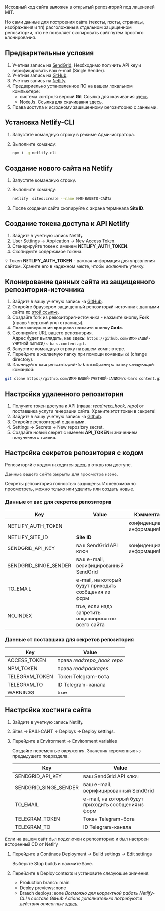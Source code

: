 Исходный код сайта выложен в открытый репозиторий под лицензией MIT.

Но сами данные для построения сайта (тексты, посты, страницы, изображения и тп) расположены в отдельном защищенном репозитории, что не позволяет скопировать сайт путем простого клонирования.

## Предварительные условия

1. Учетная запись на [SendGrid](https://sendgrid.com). Необходимо получить API key и верифицировать ваш e-mail (Single Sender).
2. Учетная запись на [GitHub](https://github.com).
3. Учетная запись на [Netlify](https://netlify.com).
4. Предвариельно установленное ПО на вашем локальном компьютере:
    - система контроля версий **Git**. Ссылка для скачивания [здесь](https://git-scm.com/download)
    - NodeJs. Ссылка для скачивания [здесь](https://nodejs.dev/download).
5. Права доступа к исходному защищенному репозиторию с данными.


## Установка Netlify-CLI

1. Запустите командную строку в режиме Администратора.
2. Выполните команду:

   ```bash
   npm i -g netlify-cli
   ```

## Создание нового сайта на Netlify

1. Запустите командную строку.
2. Выполните команду:

   ```bash
   netlify  sites:create --name ИМЯ-ВАШЕГО-САЙТА
   ```

3. После создания сайта скопируйте с экрана терминала **Site ID**.

## Создание токена доступа к API Netlify

1. Зайдите в учетную запись Netlify.
2. User Settings -> Application -> New Access Token.
3. Сгенерируйте токен с именем **NETLIFY_AUTH_TOKEN**.
4. Скопируйте содержимое токена.

:bulb: Токен **NETLIFY_AUTH_TOKEN** - важная информация для управления сайтом. Храните его в надежном месте, чтобы исключить утечку.

## Клонирование данных сайта из защищенного репозитория-источника

1. Зайдите в вашу учетную запись на [GitHub](https://github.com).
1. Откройте браузером защищенный репозиторий-источник с данными сайта по [этой ссылке](https://github.com/alextim/s-bars.content).
1. Создайте fork из репозитория-источника - нажмите кнопку **Fork** (правый верхний угол страницы).
1. После завершения процесса нажмите кнопку **Code**.
1. Скопируйте URL вашего репозитория.  
   Адрес будет выглядеть, как здесь: `https://github.com/ИМЯ-ВАШЕЙ-УЧЕТНОЙ-ЗАПИСИ/s-bars.content.git`.
1. Запустите командную строку на вашем компьютере.  
1. Перейдите в желаемую папку при помощи команды `cd` (change directory).
1. Клонируйте ваш репозиторий-fork в выбранную папку следующей командой:

```sh
git clone https://github.com/ИМЯ-ВАШЕЙ-УЧЕТНОЙ-ЗАПИСИ/s-bars.content.git
```

## Настройка удаленного репозитория

1. Получите токен доступа к API (права: *read:repo_hook, repo*) от поставщика услуги генерации сайта. Храните этот токен в секрете!
1. Зайдите в вашу учетную запись на [Github](https://github.com).
1. Откройте репозиторий с данными.
1. Settings -> Secrets -> New repository secret.
1. Создайте новый секрет с именем **API_TOKEN** и значением полученного токена.

## Настройка секретов репозитория с кодом

Репозиторий с кодом находится [здесь](https://github.com/alextim/s-bars) в открытом доступе.

Данные вашего сайта закрыты для просмотра извне.

Секреты репозитория полностью защищены. Их невозможно просмотреть, можно только или удалить или создать новые.

### Данные от вас для секретов репозитория

|  Key                  | Value                  | Комментарий
|---                    |---                     |---
| NETLIFY_AUTH_TOKEN    |                        | конфиденциальная информация!
| NETLIFY_SITE_ID       | **Site ID**            |
| SENDGRID_API_KEY      | ваш SendGrid API ключ  | конфиденциальная информация!
| SENDGRID_SINGE_SENDER | ваш e-mail, верифицированный SendGrid
| TO_EMAIL              | e-mail, на который будут приходить сообщения из форм
| NO_INDEX              | true, если надо запретить индексирование всего сайта

### Данные от поставщика для секретов репозитория

|  Key                  | Value
|---                    |---
| ACCESS_TOKEN          | права *read:repo_hook, repo*
| NPM_TOKEN             | права *read:packages*
| TELEGRAM_TOKEN        | Токен Telegram-бота
| TELEGRAM_TO           | ID Telegram-канала
| WARNINGS              | true

## Настройка хостинга сайта

1. Зайдите в учетную запись Netlify.
1. Sites -> ВАШ-САЙТ -> Deploys -> Deploy settings.
1. Перейдите в Environment -> Environment variables

   Создайте переменные окружения. Значения переменных из предыдущего подраздела.

   |  Key                  | Value
   |---                    |---
   | SENDGRID_API_KEY      | ваш SendGrid API ключ
   | SENDGRID_SINGE_SENDER | ваш e-mail, верифицированный SendGrid
   | TO_EMAIL              | e-mail, на который будут приходить сообщения из форм
   | TELEGRAM_TOKEN        | Токен Telegram-бота
   | TELEGRAM_TO           | ID Telegram-канала

Если на вашем сайт был подключен к репозиторию и был настроен всторенный CD от Netlify
1. Перейдите в Continuos Deployment -> Build settings -> Edit settings

   Выберите Stop builds и нажмите Save.
1. Перейдите в Deploy contexts и установите следующие значения:
   - Production branch: main
   - Deploy previews: none
   - Branch deploys: none
*Возможно для корректной работы Netlify-CLI в составе GitHub Actions дополнительно потребуются действия описанные [здесь](https://github.com/netlify/cli/issues/1251#issuecomment-808947876).*

